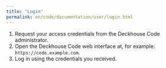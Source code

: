 ```yaml
---
title: "Login"
permalink: en/code/documentation/user/login.html
---
```


1. Request your access credentials from the Deckhouse Code administrator.  
1. Open the Deckhouse Code web interface at, for example: `https://code.example.com`.  
1. Log in using the credentials you received.
